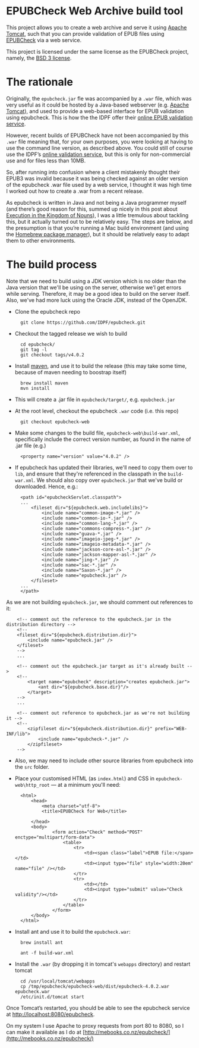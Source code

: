# EPUBCheck Web Archive build tool

This project allows you to create a web archive and serve it using [Apache Tomcat](http://tomcat.apache.org/), such that
you can provide validation of EPUB files using [EPUBCheck](https://github.com/IDPF/epubcheck) via a web service.

This project is licensed under the same license as the EPUBCheck project, namely, the <a href="http://opensource.org/licenses/BSD-3-Clause">BSD 3 license</a>.

# The rationale

Originally, the `epubcheck.jar` fle was accompanied by a `.war` file, which was very useful as it could be hosted by a Java-based webserver (e.g. <a href="http://tomcat.apache.org/">Apache Tomcat</a>), and used to provide a web-based interface for EPUB validation using epubcheck. This is how the the IDPF offer their <a href="http://validator.idpf.org/">online EPUB validation service</a>.

However, recent builds of EPUBCheck have not been accompanied by this `.war` file meaning that, for your own purposes, you were looking at having to use the command line version, as described above. You could still of course use the IDPF’s <a href="http://validator.idpf.org/">online validation service</a>, but this is only for non-commercial use and for files less than 10MB.

So, after running into confusion where a client mistakenly thought their EPUB3 was invalid because it was being checked against an older version of the epubcheck .war file used by a web service, I thought it was high time I worked out how to create a .war from a recent release.

As epubcheck is written in Java and not being a Java programmer myself (and there’s good reason for this, summed up nicely in this post about <a href="http://steve-yegge.blogspot.co.nz/2006/03/execution-in-kingdom-of-nouns.html">Execution in the Kingdom of Nouns</a>), I was a little tremulous about tackling this, but it actually turned out to be relatively easy. The steps are below, and the presumption is that you’re running a Mac build environment (and using the <a href="http://brew.sh/">Homebrew package manager</a>), but it should be relatively easy to adapt them to other environments.

# The build process

Note that we need to build using a JDK version which is no older than the Java version that we'll be using on the server, otherwise we'l get errors while serving. Therefore, it may be a good idea to build on the server itself. Also, we've had more luck using the Oracle JDK, instead of the OpenJDK.

* Clone the epubcheck repo

		git clone https://github.com/IDPF/epubcheck.git

* Checkout the tagged release we wish to build

		cd epubcheck/
		git tag -l
		git checkout tags/v4.0.2

* Install <a href="http://maven.apache.org/">maven</a>, and use it to build the release (this may take some time, because of maven needing to boostrap itself)

		brew install maven
		mvn install

* This will create a .jar file in `epubcheck/target/`, e.g. `epubcheck.jar`

* At the root level, checkout the epubcheck `.war` code (i.e. this repo)

		git checkout epubcheck-web

* Make some changes to the build file, `epubcheck-web\build-war.xml`,
specifically include the correct version number, as found in the name of .jar file (e.g.)

		<property name="version" value="4.0.2" />

* If epubcheck has updated their libraries, we'll need to copy them over to `lib`, and ensure that they're referenced in the classpath in the `build-war.xml`.  We should also copy over `epubcheck.jar` that we've build or downloaded.  Hence, e.g.:

		<path id="epubcheckServlet.classpath">
		...
			<fileset dir="${epubcheck.web.includelibs}">
				<include name="common-image-*.jar" />
				<include name="common-io-*.jar" />
				<include name="common-lang-*.jar" />
				<include name="commons-compress-*.jar" />
				<include name="guava-*.jar" />
				<include name="imageio-jpeg-*.jar" />
				<include name="imageio-metadata-*.jar" />
				<include name="jackson-core-asl-*.jar" />
				<include name="jackson-mapper-asl-*.jar" />
				<include name="jing-*.jar" />
				<include name="sac-*.jar" />
				<include name="Saxon-*.jar" />
				<include name="epubcheck.jar" />
			</fileset>
		...
		</path>

As we are not building `epubcheck.jar`, we should comment out references to it:

		<!-- comment out the reference to the epubcheck.jar in the distribution directory -->
		<!--
		<fileset dir="${epubcheck.distribution.dir}">
			<include name="epubcheck.jar" />
		</fileset>
		-->
		...

		<!-- comment out the epubcheck.jar target as it's already built -->
		<!--
			<target name="epubcheck" description="creates epubcheck.jar">
				<ant dir="${epubcheck.base.dir}"/>
			</target>
		-->
		...

		<!-- comment out reference to epubcheck.jar as we're not building it -->
		<!--
			<zipfileset dir="${epubcheck.distribution.dir}" prefix="WEB-INF/lib">
				<include name="epubcheck-*.jar" />
			</zipfileset>
		-->


* Also, we may need to include other source libraries from epubcheck into the `src` folder.

* Place your customised HTML (as `index.html`) and CSS in `epubcheck-web\http_root` &#8212; at a minimum you'll need:

		<html>
		    <head>
		        <meta charset="utf-8">
		        <title>EPUBCheck for Web</title>

		    </head>
		    <body>
		            <form action="Check" method="POST" enctype="multipart/form-data">
		                <table>
		                    <tr>
		                        <td><span class="label">EPUB file:</span></td>
		                        <td><input type="file" style="width:20em" name="file" /></td>
		                    </tr>
		                    <tr>
		                        <td></td>
		                        <td><input type="submit" value="Check validity"/></td>
		                    </tr>
		                </table>
		            </form>
		    </body>
		</html>

* Install ant and use it to build the `epubcheck.war`:

		brew install ant

		ant -f build-war.xml

* Install the `.war` (by dropping it in tomcat's `webapps` directory) and restart tomcat

		cd /usr/local/tomcat/webapps
		cp /tmp/epubcheck/epubcheck-web/dist/epubcheck-4.0.2.war epubcheck.war
		/etc/init.d/tomcat start

Once Tomcat’s restarted, you should be able to see the epubcheck service at [http://localhost:8080/epubcheck](http://localhost:8080/epubcheck).

On my system I use Apache to proxy requests from port 80 to 8080, so I can make it available as I do at [http://mebooks.co.nz/epubcheck/](http://mebooks.co.nz/epubcheck/)


